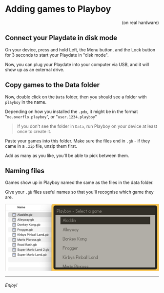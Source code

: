 # Adding games to Playboy

<p align="right">(on real hardware)</p>

## Connect your Playdate in disk mode

On your device, press and hold Left, the Menu button, and the Lock button for
3 seconds to start your Playdate in "disk mode".

Now, you can plug your Playdate into your computer via USB, and it will show up
as an external drive.

## Copy games to the Data folder

Now, double click on the `Data` folder, then you should see a folder with `playboy` in the name.

Depending on how you installed the `.pdx`, it might be in the format "`me.overflo.playboy`", or
"`user.1234.playboy`"

> If you don't see the folder in `Data`, run Playboy on your device at least once to create it.

Paste your games into this folder. Make sure the files end in `.gb` - if they came
in a `.zip` file, unzip them first.

Add as many as you like, you'll be able to pick between them.

## Naming files

Games show up in Playboy named the same as the files in the data folder.

Give your `.gb` files useful names so that you'll recognise which game they are.

![Playboy ROM picker](../assets/games-list.jpg)

---

###### Enjoy!
